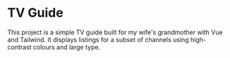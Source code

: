 # TV Guide

This project is a simple TV guide built for my wife's grandmother with Vue and Tailwind. It displays listings for a subset of channels using high-contrast colours and large type.